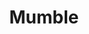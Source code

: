 ---
blog: https://www.mumble.info/blog/
codehost: https://github.com/https://github.com/mumble-voip
logohandle: mumbleinfo
sort: mumble
title: Mumble
website: https://www.mumble.info/
---